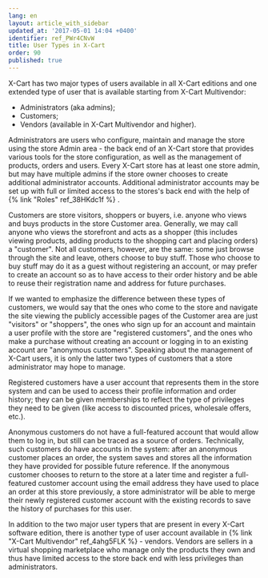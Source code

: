 ```yaml
---
lang: en
layout: article_with_sidebar
updated_at: '2017-05-01 14:04 +0400'
identifier: ref_PWr4CNvW
title: User Types in X-Cart
order: 90
published: true
---
```

X-Cart has two major types of users available in all X-Cart editions and one extended type of user that is available starting from X-Cart Multivendor:

   *   Administrators (aka admins);
   *   Customers;
   *   Vendors (available in X-Cart Multivendor and higher).
   
Administrators are users who configure, maintain and manage the store using the store Admin area - the back end of an X-Cart store that provides various tools for the store configuration, as well as the management of products, orders and users. Every X-Cart store has at least one store admin, but may have multiple admins if the store owner chooses to create additional administrator accounts. Additional administrator accounts may be set up with full or limited access to the stores's back end with the help of {% link "Roles" ref_38HKdc1f %} .

Customers are store visitors, shoppers or buyers, i.e. anyone who views and buys products in the store Customer area. Generally, we may call anyone who views the storefront and acts as a shopper (this includes viewing products, adding products to the shopping cart and placing orders) a "customer". Not all customers, however, are the same: some just browse through the site and leave, others choose to buy stuff. Those who choose to buy stuff may do it as a guest without registering an account, or may prefer to create an account so as to have access to their order history and be able to reuse their registration name and address for future purchases. 

If we wanted to emphasize the difference between these types of customers, we would say that the ones who come to the store and navigate the site viewing the publicly accessible pages of the Customer area are just "visitors" or "shoppers", the ones who sign up for an account and maintain a user profile with the store are "registered customers", and the ones who make a purchase without creating an account or logging in to an existing account are "anonymous customers". Speaking about the management of X-Cart users, it is only the latter two types of customers that a store administrator may hope to manage. 

Registered customers have a user account that represents them in the store system and can be used to access their profile information and order history; they can be given memberships to reflect the type of privileges they need to be given (like access to discounted prices, wholesale offers, etc.). 

Anonymous customers do not have a full-featured account that would allow them to log in, but still can be traced as a source of orders. Technically, such customers do have accounts in the system: after an anonymous customer places an order, the system saves and stores all the information they have provided for possible future reference. If the anonymous customer chooses to return to the store at a later time and register a full-featured customer account using the email address they have used to place an order at this store previously, a store administrator will be able to merge their newly registered customer account with the existing records to save the history of purchases for this user. 

In addition to the two major user typers that are present in every X-Cart software edition, there is another type of user account available in {% link "X-Cart Multivendor" ref_4ahg5FLK %} - vendors. Vendors are sellers in a virtual shopping marketplace who manage only the products they own and thus have limited access to the store back end with less privileges than administrators.
